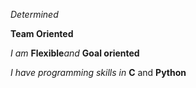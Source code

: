 *Determined*

**Team Oriented**

_I am_ **Flexible**_and_ **Goal oriented**

_I have programming skills in_ **C** and **Python**
